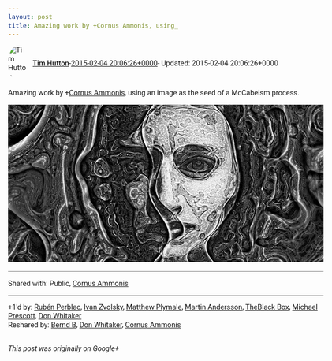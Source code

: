 ```yaml
---
layout: post
title: Amazing work by +Cornus Ammonis, using_
---
```


<html><head><meta charset="utf-8"><title>Amazing work by &lt;span class=&quot;proflinkWrapper&quot;&gt;&lt;span class=&quot;proflinkPrefix&quot;&gt;+&lt;...</title><style>body {font: 11pt Roboto, Arial, sans-serif; max-width: 640px; margin: 24px;}.author-photo {border-radius: 50%; margin-right: 10px; width: 40px;}.author {font-weight: 500;}.main-content {margin: 15px 0 15px;}.post-title {font-weight: bold;}.location {display: block; margin-top: 15px;}.location img {float: left; margin-right: 5px; width: 20px;}.media-link {display: inline-block; max-width: 100%; vertical-align: top;}.media-link p {margin-top: 5px; max-height: 4em; overflow: scroll;}.media {max-height: 100vh; max-width: 100%;}.video-placeholder {background: black; display: flex; height: 300px; max-width: 100%; width: 640px;}.play-icon {border-bottom: 30px solid transparent; border-left: 50px solid white; border-top: 30px solid transparent; color: white; margin: auto;}.album {max-height: 800px; overflow: scroll; width: calc(100vw - 48px);}.album .media-link {margin-right: 5px; max-width: 250px;}.album .media {max-height: 250px;}.link-embed {border-top: 1px solid lightgrey; display: block; margin-top: 20px;}.link-embed img {max-width: 100%;}.inline-link-embed {display: block;}.inline-link-embed img {vertical-align: middle;}.link-title {display: inline-block; font-size: medium; font-weight: 300; padding-left: 1em;}.reshare-attribution {display: block; font-weight: bold; margin-bottom: 10px;}.poll-image {margin-bottom: 5px; max-height: 300px; max-width: 500px;}.poll-choice {align-items: center; display: flex; margin-bottom: 5px; max-width: 500px;}.poll-choice-percentage {background-color: lightblue; height: 100%; left: 0; position: absolute; z-index: -1;}.poll-choice-selected {margin-right: 5px;}.poll-choice-results {border: 1px solid lightgray; border-radius: 5px; display: flex; line-height: 40px; overflow: hidden; padding: 0 8px; position: relative;}.poll-choice-results, .poll-choice-description {flex-grow: 1; margin-right: 10px;}.poll-choice-image {width: 100%;}.poll-choice-image, .poll-choice-image img {max-height: 40px; max-width: 100px;}.poll-choice-votes {max-height: 100px; overflow: auto;}.plus-entity-embed {color: black; display: block; text-decoration: none;}.plus-entity-embed-cover-photo {max-height: 300px; max-width: 100%;}.plus-entity-embed-info {padding: 0 1em 1em;}.plus-entity-embed-info h2 {font-weight: 500; margin: 10px 0;}.plus-entity-embed-info p {font-size: small; margin: 0;}.collection-owner-avatar {border-radius: 50%; border: 2px solid white; height: 40px; margin-top: -22px;}.visibility {padding: 1em 0; border-top: 1px solid grey;}.post-activity {padding: 1em 0; border-top: 1px solid grey;}.comments {border-top: 1px solid gray; padding-top: 1em;}.comment + .comment {margin-top: 1em;}.comment .media-link, .comment .inline-link-embed {margin-top: 5px;}</style></head><body><div style="margin-bottom:1em;"><div style="display:flex; align-items:center"><img class="author-photo" src="https://lh4.googleusercontent.com/-epo4ZZKNqEw/AAAAAAAAAAI/AAAAAAAAVSU/qu3LpcHEnoQ/s64-c/photo.jpg" alt="Tim Hutton"><a href="https://plus.google.com/+TimHutton" target="_blank" class="author">Tim Hutton</a> - <a target="_blank" href="https://plus.google.com/+TimHutton/posts/4jrMMzPFrqX">2015-02-04 20:06:26+0000</a><span> - Updated: 2015-02-04 20:06:26+0000</span></div><div class="main-content">Amazing work by <span class="proflinkWrapper"><span class="proflinkPrefix">+</span><a class="proflink bidi_isolate" href="https://plus.google.com/109972073847930001053" oid="109972073847930001053" >Cornus Ammonis</a></span>, using an image as the seed of a McCabeism process.</div><a href="/assets/CornusAmmonis_mccabeism_face.jpg" target="_blank" class="media-link"><img src="/assets/CornusAmmonis_mccabeism_face.jpg" alt="Image" class="media"></a></div><div class="visibility">Shared with: Public, <a href="https://plus.google.com/109972073847930001053">Cornus Ammonis</a></div><div class="post-activity"><div class="plus-oners">+1'd by: <a href="https://plus.google.com/+RubénPerblac">Rubén Perblac</a>, <a href="https://plus.google.com/110973063220214963934">Ivan Zvolsky</a>, <a href="https://plus.google.com/103253481591130828549">Matthew Plymale</a>, <a href="https://plus.google.com/+MartinAndersson">Martin Andersson</a>, <a href="https://plus.google.com/+TheBlackBoxSL">TheBlack Box</a>, <a href="https://plus.google.com/+MichaelPrescott">Michael Prescott</a>, <a href="https://plus.google.com/+DonWhitaker">Don Whitaker</a></div><div class="resharers">Reshared by: <a href="https://plus.google.com/116072695655560004686">Bernd B</a>, <a href="https://plus.google.com/+DonWhitaker">Don Whitaker</a>, <a href="https://plus.google.com/+CornusAmmonis">Cornus Ammonis</a></div></div></body></html>

<i>This post was originally on Google+</i>